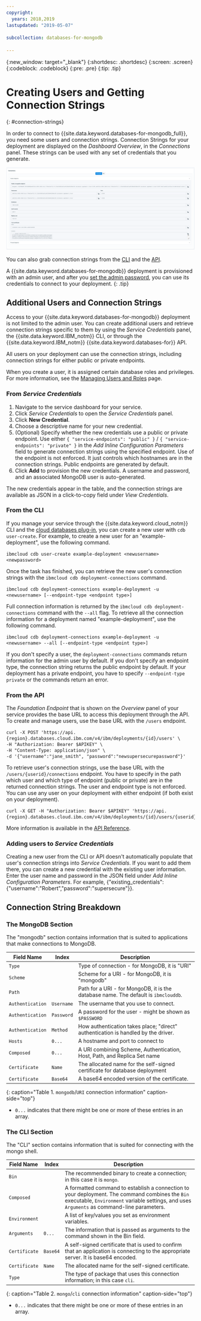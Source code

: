 ```yaml
---
copyright:
  years: 2018,2019
lastupdated: "2019-05-07"

subcollection: databases-for-mongodb

---
```


{:new_window: target="_blank"}
{:shortdesc: .shortdesc}
{:screen: .screen}
{:codeblock: .codeblock}
{:pre: .pre}
{:tip: .tip}


# Creating Users and Getting Connection Strings
{: #connection-strings}

In order to connect to {{site.data.keyword.databases-for-mongodb_full}}, you need some users and connection strings. Connection Strings for your deployment are displayed on the _Dashboard Overview_, in the _Connections_ panel. These strings can be used with any set of credentials that you generate.

![Connections panel on the Dashboard Overview](images/connections_panel.png)

You can also grab connection strings from the [CLI](/docs/databases-cli-plugin?topic=cloud-databases-cli-cdb-reference#deployment-connections) and the [API](https://{DomainName}/apidocs/cloud-databases-api#discover-connection-information-for-a-deployment-f-e81026).

A {{site.data.keyword.databases-for-mongodb}} deployment is provisioned with an admin user, and after you [set the admin password](/docs/services/databases-for-mongodb?topic=databases-for-mongodb-admin-password), you can use its credentials to connect to your deployment.
{: .tip}

## Additional Users and Connection Strings

Access to your {{site.data.keyword.databases-for-mongodb}} deployment is not limited to the admin user. You can create additional users and retrieve connection strings specific to them by using the _Service Credentials_ panel, the {{site.data.keyword.IBM_notm}} CLI, or through the {{site.data.keyword.IBM_notm}} {{site.data.keyword.databases-for}} API. 

All users on your deployment can use the connection strings, including connection strings for either public or private endpoints.

When you create a user, it is assigned certain database roles and privileges. For more information, see the [Managing Users and Roles](/docs/services/databases-for-mongodb?topic=databases-for-mongodb-user-management) page.

### From _Service Credentials_

1. Navigate to the service dashboard for your service.
2. Click _Service Credentials_ to open the _Service Credentials_ panel.
3. Click **New Credential**.
4. Choose a descriptive name for your new credential. 
5. (Optional) Specify whether the new credentials use a public or private endpoint. Use either `{ "service-endpoints": "public" }` / `{ "service-endpoints": "private" }` in the _Add Inline Configuration Parameters_ field to generate connection strings using the specified endpoint. Use of the endpoint is not enforced. It just controls which hostnames are in the connection strings. Public endpoints are generated by default.
6. Click **Add** to provision the new credentials. A username and password, and an associated MongoDB user is auto-generated.

The new credentials appear in the table, and the connection strings are available as JSON in a click-to-copy field under _View Credentials_.

### From the CLI

If you manage your service through the {{site.data.keyword.cloud_notm}} CLI and the [cloud databases plug-in](/docs/cli/reference/ibmcloud?topic=cloud-cli-install-ibmcloud-cli), you can create a new user with `cdb user-create`. For example, to create a new user for an "example-deployment", use the following command.
```
ibmcloud cdb user-create example-deployment <newusername> <newpassword>
```

Once the task has finished, you can retrieve the new user's connection strings with the `ibmcloud cdb deployment-connections` command.
```
ibmcloud cdb deployment-connections example-deployment -u <newusername> [--endpoint-type <endpoint type>]
```

Full connection information is returned by the `ibmcloud cdb deployment-connections` command with the `--all` flag. To retrieve all the connection information for a deployment named  "example-deployment", use the following command.
```
ibmcloud cdb deployment-connections example-deployment -u <newusername> --all [--endpoint-type <endpoint type>]
```

If you don't specify a user, the `deployment-connections` commands return information for the admin user by default. If you don't specify an endpoint type, the connection string returns the public endpoint by default. If your deployment has a private endpoint, you have to specify `--endpoint-type private` or the commands return an error.

### From the API

The _Foundation Endpoint_ that is shown on the _Overview_ panel of your service provides the base URL to access this deployment through the API. To create and manage users, use the base URL with the `/users` endpoint.
```
curl -X POST 'https://api.{region}.databases.cloud.ibm.com/v4/ibm/deployments/{id}/users' \
-H "Authorization: Bearer $APIKEY" \
-H "Content-Type: application/json" \
-d '{"username":"jane_smith", "password":"newsupersecurepassword"}'
```

To retrieve user's connection strings, use the base URL with the `/users/{userid}/connections` endpoint. You have to specify in the path which user and which type of endpoint (public or private) are in the returned connection strings. The user and endpoint type is not enforced. You can use any user on your deployment with either endpoint (if both exist on your deployment).
```
curl -X GET -H "Authorization: Bearer $APIKEY" 'https://api.{region}.databases.cloud.ibm.com/v4/ibm/deployments/{id}/users/{userid}/connections/{endpoint_type}'
```

More information is available in the [API Reference](https://{DomainName}/apidocs/cloud-databases-api).

### Adding users to _Service Credentials_

Creating a new user from the CLI or API doesn't automatically populate that user's connection strings into _Service Credentials_. If you want to add them there, you can create a new credential with the existing user information. Enter the user name and password in the JSON field under _Add Inline Configuration Parameters_. For example, {"existing_credentials":{"username":"Robert","password":"supersecure"}}.

## Connection String Breakdown

### The MongoDB Section

The "mongodb" section contains information that is suited to applications that make connections to MongoDB.

Field Name|Index|Description
----------|-----|-----------
`Type`||Type of connection - for MongoDB, it is "URI"
`Scheme`||Scheme for a URI - for MongoDB, it is "mongodb"
`Path`||Path for a URI - for MongoDB, it is the database name. The default is `ibmclouddb`.
`Authentication`|`Username`|The username that you use to connect.
`Authentication`|`Password`|A password for the user - might be shown as `$PASSWORD`
`Authentication`|`Method`|How authentication takes place; "direct" authentication is handled by the driver.
`Hosts`|`0...`|A hostname and port to connect to
`Composed`|`0...`|A URI combining Scheme, Authentication, Host, Path, and Replica Set name
`Certificate`|`Name`|The allocated name for the self-signed certificate for database deployment
`Certificate`|`Base64`|A base64 encoded version of the certificate.
{: caption="Table 1. `mongodb`/`URI` connection information" caption-side="top"}

* `0...` indicates that there might be one or more of these entries in an array.

### The CLI Section

The "CLI" section contains information that is suited for connecting with the mongo shell.

Field Name|Index|Description
----------|-----|-----------
`Bin`||The recommended binary to create a connection; in this case it is `mongo`.
`Composed`||A formatted command to establish a connection to your deployment. The command combines the `Bin` executable, `Environment` variable settings, and uses `Arguments` as command-line parameters.
`Environment`||A list of key/values you set as environment variables.
`Arguments`|`0...`|The information that is passed as arguments to the command shown in the Bin field.
`Certificate`|`Base64`|A self-signed certificate that is used to confirm that an application is connecting to the appropriate server. It is base64 encoded.
`Certificate`|`Name`|The allocated name for the self-signed certificate.
`Type`||The type of package that uses this connection information; in this case `cli`. 
{: caption="Table 2. `mongo`/`cli` connection information" caption-side="top"}

* `0...` indicates that there might be one or more of these entries in an array.
